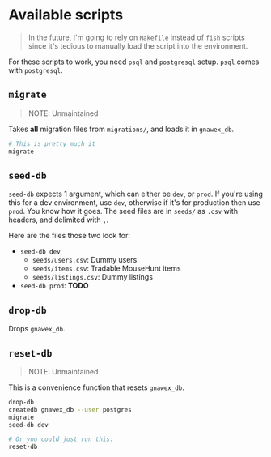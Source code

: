 # Available scripts

> In the future, I'm going to rely on `Makefile` instead of `fish` scripts
> since it's tedious to manually load the script into the environment.

For these scripts to work, you need `psql` and `postgresql` setup. `psql` comes
with `postgresql`.

## `migrate`

> NOTE: Unmaintained

Takes **all** migration files from `migrations/`, and loads it in `gnawex_db`.

```sh
# This is pretty much it
migrate
```

## `seed-db`

`seed-db` expects 1 argument, which can either be `dev`, or `prod`. If you're
using this for a dev environment, use `dev`, otherwise if it's for production
then use `prod`. You know how it goes. The seed files are in `seeds/` as `.csv`
with headers, and delimited with `,`.

Here are the files those two look for:

- `seed-db dev`
  - `seeds/users.csv`: Dummy users
  - `seeds/items.csv`: Tradable MouseHunt items
  - `seeds/listings.csv`: Dummy listings
- `seed-db prod`: **TODO**

## `drop-db`

Drops `gnawex_db`.

## `reset-db`

> NOTE: Unmaintained

This is a convenience function that resets `gnawex_db`.

```sh
drop-db
createdb gnawex_db --user postgres
migrate
seed-db dev

# Or you could just run this:
reset-db
```

